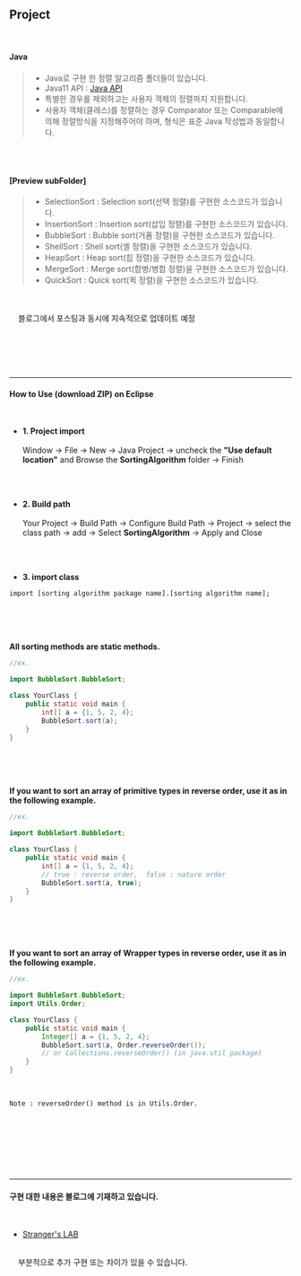 Project
-----------
<br/>

#### Java  




> - Java로 구현 한 정렬 알고리즘 폴더들이 있습니다.
> - Java11 API : [Java API](https://docs.oracle.com/en/java/javase/11/docs/api/index.html)
> - 특별한 경우를 제외하고는 사용자 객체의 정렬까지 지원합니다.
> - 사용자 객체(클래스)를 정렬하는 경우 Comparator 또는 Comparable에 의해 정렬방식을 지정해주어야 하며, 형식은 표준 Java 작성법과 동일합니다.

</br></br>
#### [Preview subFolder]
> - SelectionSort : Selection sort(선택 정렬)를 구현한 소스코드가 있습니다.
> - InsertionSort : Insertion sort(삽입 정렬)를 구현한 소스코드가 있습니다.
> - BubbleSort : Bubble sort(거품 정렬)을 구현한 소스코드가 있습니다.
> - ShellSort : Shell sort(셸 정렬)을 구현한 소스코드가 있습니다.
> - HeapSort : Heap sort(힙 정렬)을 구현한 소스코드가 있습니다.
> - MergeSort : Merge sort(합병/병합 정렬)을 구현한 소스코드가 있습니다.
> - QuickSort : Quick sort(퀵 정렬)을 구현한 소스코드가 있습니다.



<br/><br/>
&nbsp;&nbsp;&nbsp; 블로그에서 포스팅과 동시에 지속적으로 업데이트 예정 


<br/><br/>
<br/><br/>

-----------------


#### How to Use (download ZIP) on Eclipse
<br/>

- **1. Project import** <br /> <br /> Window -> File -> New -> Java Project -> uncheck the **"Use default location"** and Browse the **SortingAlgorithm** folder
-> Finish

<br /><br />

- **2. Build path** <br /> <br /> Your Project -> Build Path -> Configure Build Path -> Project -> select the class path -> add -> Select **SortingAlgorithm** -> Apply and Close

<br /><br />

- **3. import class**

```
import [sorting algorithm package name].[sorting algorithm name];
```

</br></br></br>

**All sorting methods are static methods.**

```java
//ex.

import BubbleSort.BubbleSort;

class YourClass {
	public static void main {
		int[] a = {1, 5, 2, 4};
		BubbleSort.sort(a);
	}
}
```

</br></br></br>

**If you want to sort an array of primitive types in reverse order, use it as in the following example.**

```java
//ex.

import BubbleSort.BubbleSort;

class YourClass {
	public static void main {
		int[] a = {1, 5, 2, 4};
		// true : reverse order,  false : nature order
		BubbleSort.sort(a, true);	
	}
}
```

</br></br></br>


**If you want to sort an array of Wrapper types in reverse order, use it as in the following example.**


```java
//ex.

import BubbleSort.BubbleSort;
import Utils.Order;

class YourClass {
	public static void main {
		Integer[] a = {1, 5, 2, 4};
		BubbleSort.sort(a, Order.reverseOrder());
		// or Collections.reverseOrder() (in java.util package)
	}
}
```
<br/>

```
Note : reverseOrder() method is in Utils.Order.
```

</br></br></br>


<br/><br/>

-----------------

#### 구현 대한 내용은 블로그에 기재하고 있습니다.  
<br/>

- [Stranger's LAB](https://st-lab.tistory.com/category/알고리즘/Java)
<br/>
&nbsp;&nbsp;&nbsp; 부분적으로 추가 구현 또는 차이가 있을 수 있습니다.

<br/><br/>


